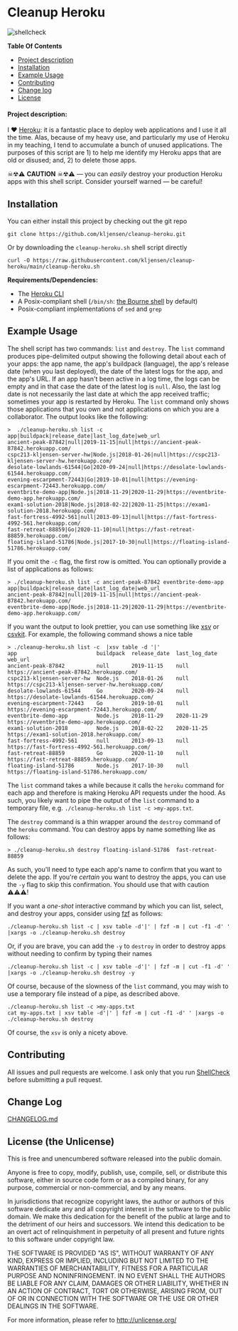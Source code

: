 # Cleanup Heroku

![shellcheck](https://github.com/kljensen/cleanup-heroku/workflows/shellcheck/badge.svg?event=push)

**Table Of Contents**
- [Project description](#project-description)
- [Installation](#installation)
- [Example Usage](#example-usage)
- [Contributing](#contributing)
- [Change log](#change-log)
- [License](#license)

#### Project description:
I ❤️ [Heroku](https://www.heroku.com): it is a fantastic place to deploy web applications and 
I use it all the time. Alas, because of my heavy use, and particularly my use of Heroku in 
my teaching, I tend to accumulate a bunch of unused applications. The purposes of this script
are 1) to help me identify my Heroku apps that are old or disused; and, 2) to delete those
apps.

☠☢⚠️ **CAUTION** ☠☢⚠️  — you can *easily* destroy your production Heroku apps with this shell
script. Consider yourself warned — be careful!

## Installation

You can either install this project by checking out the git repo

```
git clone https://github.com/kljensen/cleanup-heroku.git
```

Or by downloading the `cleanup-heroku.sh` shell script directly

```
curl -O https://raw.githubusercontent.com/kljensen/cleanup-heroku/main/cleanup-heroku.sh
```

**Requirements/Dependencies:**
- The [Heroku CLI](https://devcenter.heroku.com/articles/heroku-cli)
- A Posix-compliant shell (`/bin/sh`: [the Bourne shell](https://en.wikipedia.org/wiki/Bourne_shell) by default)
- Posix-compliant implementations of `sed` and `grep`


## Example Usage

The shell script has two commands: `list` and `destroy`. The `list` command
produces pipe-delimited output showing the following detail about each of your
apps: the app name, the app's buildpack (language), the app's release date
(when you last deployed), the date of the latest logs for the app, and the
app's URL. If an app hasn't been active in a log time, the logs can be empty
and in that case the date of the latest log is `null`. Also, the last log date
is not necessarily the last date at which the app received traffic; sometimes
your app is restarted by Heroku.  The `list` command only shows those
applications that you own and not applications on which you are a collaborator.
The output looks like the following:

```
>  ./cleanup-heroku.sh list -c 
app|buildpack|release_date|last_log_date|web_url
ancient-peak-87842|null|2019-11-15|null|https://ancient-peak-87842.herokuapp.com/
cspc213-kljensen-server-hw|Node.js|2018-01-26|null|https://cspc213-kljensen-server-hw.herokuapp.com/
desolate-lowlands-61544|Go|2020-09-24|null|https://desolate-lowlands-61544.herokuapp.com/
evening-escarpment-72443|Go|2019-10-01|null|https://evening-escarpment-72443.herokuapp.com/
eventbrite-demo-app|Node.js|2018-11-29|2020-11-29|https://eventbrite-demo-app.herokuapp.com/
exam1-solution-2018|Node.js|2018-02-22|2020-11-25|https://exam1-solution-2018.herokuapp.com/
fast-fortress-4992-561|null|2013-09-13|null|https://fast-fortress-4992-561.herokuapp.com/
fast-retreat-88859|Go|2020-11-10|null|https://fast-retreat-88859.herokuapp.com/
floating-island-51786|Node.js|2017-10-30|null|https://floating-island-51786.herokuapp.com/
```

If you omit the `-c` flag, the first row is omitted. You can optionally provide
a list of applications as follows:

```
> ./cleanup-heroku.sh list -c ancient-peak-87842 eventbrite-demo-app 
app|buildpack|release_date|last_log_date|web_url
ancient-peak-87842|null|2019-11-15|null|https://ancient-peak-87842.herokuapp.com/
eventbrite-demo-app|Node.js|2018-11-29|2020-11-29|https://eventbrite-demo-app.herokuapp.com/
```

If you want the output to look prettier, you can use something like 
[xsv](https://github.com/BurntSushi/xsv) or [csvkit](https://github.com/wireservice/csvkit).
For example, the following command shows a nice table

```
> ./cleanup-heroku.sh list -c  |xsv table -d '|'
app                         buildpack  release_date  last_log_date  web_url
ancient-peak-87842          null       2019-11-15    null           https://ancient-peak-87842.herokuapp.com/
cspc213-kljensen-server-hw  Node.js    2018-01-26    null           https://cspc213-kljensen-server-hw.herokuapp.com/
desolate-lowlands-61544     Go         2020-09-24    null           https://desolate-lowlands-61544.herokuapp.com/
evening-escarpment-72443    Go         2019-10-01    null           https://evening-escarpment-72443.herokuapp.com/
eventbrite-demo-app         Node.js    2018-11-29    2020-11-29     https://eventbrite-demo-app.herokuapp.com/
exam1-solution-2018         Node.js    2018-02-22    2020-11-25     https://exam1-solution-2018.herokuapp.com/
fast-fortress-4992-561      null       2013-09-13    null           https://fast-fortress-4992-561.herokuapp.com/
fast-retreat-88859          Go         2020-11-10    null           https://fast-retreat-88859.herokuapp.com/
floating-island-51786       Node.js    2017-10-30    null           https://floating-island-51786.herokuapp.com/
```

The `list` command takes a while because it calls the `heroku` command for
each app and therefore is making Heroku API requests under the hood. As
such, you likely want to pipe the output of the `list` command to a temporary
file, e.g. `./cleanup-heroku.sh list -c >my-apps.txt`.

The `destroy` command is a thin wrapper around the `destroy` command
of the `heroku` command. You can destroy apps by name something like as follows:

```
> ./cleanup-heroku.sh destroy floating-island-51786  fast-retreat-88859 
```

As such, you'll need to type each app's name to confirm that you want to
delete the app. If you're _certain_ you want to destroy the apps, you 
can use the `-y` flag to skip this confirmation. You should use that
with caution ⚠️⚠️⚠️!

If you want a _one-shot_ interactive command by which you can list, select, and
destroy your apps, consider using [fzf](https://github.com/junegunn/fzf) as follows:

```
./cleanup-heroku.sh list -c | xsv table -d'|' | fzf -m | cut -f1 -d' ' |xargs -o ./cleanup-heroku.sh destroy
```

Or, if you are brave, you can add the `-y` to `destroy` in order to destroy apps without
needing to confirm by typing their names

```
./cleanup-heroku.sh list -c | xsv table -d'|' | fzf -m | cut -f1 -d' ' |xargs -o ./cleanup-heroku.sh destroy -y
```

Of course, because of the slowness of the `list` command, you may wish
to use a temporary file instead of a pipe, as described above.

```
./cleanup-heroku.sh list -c >my-apps.txt
cat my-apps.txt | xsv table -d'|' | fzf -m | cut -f1 -d' ' |xargs -o ./cleanup-heroku.sh destroy 
```

Of course, the `xsv` is only a nicety above.

## Contributing

All issues and pull requests are welcome. I ask only that you run
[ShellCheck](https://github.com/koalaman/shellcheck) before submitting a pull
request.

## Change Log
[CHANGELOG.md](./CHANGELOG.md)

## License (the Unlicense)

This is free and unencumbered software released into the public domain.

Anyone is free to copy, modify, publish, use, compile, sell, or
distribute this software, either in source code form or as a compiled
binary, for any purpose, commercial or non-commercial, and by any
means.

In jurisdictions that recognize copyright laws, the author or authors
of this software dedicate any and all copyright interest in the
software to the public domain. We make this dedication for the benefit
of the public at large and to the detriment of our heirs and
successors. We intend this dedication to be an overt act of
relinquishment in perpetuity of all present and future rights to this
software under copyright law.

THE SOFTWARE IS PROVIDED "AS IS", WITHOUT WARRANTY OF ANY KIND,
EXPRESS OR IMPLIED, INCLUDING BUT NOT LIMITED TO THE WARRANTIES OF
MERCHANTABILITY, FITNESS FOR A PARTICULAR PURPOSE AND NONINFRINGEMENT.
IN NO EVENT SHALL THE AUTHORS BE LIABLE FOR ANY CLAIM, DAMAGES OR
OTHER LIABILITY, WHETHER IN AN ACTION OF CONTRACT, TORT OR OTHERWISE,
ARISING FROM, OUT OF OR IN CONNECTION WITH THE SOFTWARE OR THE USE OR
OTHER DEALINGS IN THE SOFTWARE.

For more information, please refer to <http://unlicense.org/>
